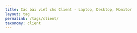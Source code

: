 ```yaml
---
title: Các bài viết cho Client - Laptop, Desktop, Monitor
layout: tag
permalink: /tags/client/
taxonomy: client
---
```

